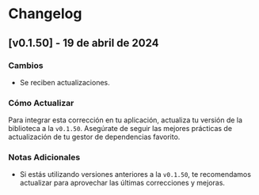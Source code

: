 # Changelog

## [v0.1.50] - 19 de abril de 2024

### Cambios

- Se reciben actualizaciones.

### Cómo Actualizar

Para integrar esta corrección en tu aplicación, actualiza tu versión de la biblioteca a la `v0.1.50`. Asegúrate de seguir las mejores prácticas de actualización de tu gestor de dependencias favorito.

### Notas Adicionales

- Si estás utilizando versiones anteriores a la `v0.1.50`, te recomendamos actualizar para aprovechar las últimas correcciones y mejoras.
